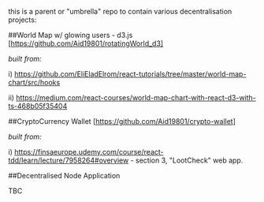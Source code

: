 this is a parent or "umbrella" repo to contain various decentralisation projects:



##World Map w/ glowing users - d3.js [https://github.com/Aid19801/rotatingWorld_d3]

*built from:*

i) https://github.com/EliEladElrom/react-tutorials/tree/master/world-map-chart/src/hooks

ii) https://medium.com/react-courses/world-map-chart-with-react-d3-with-ts-468b05f35404



##CryptoCurrency Wallet [https://github.com/Aid19801/crypto-wallet]

*built from:*

i) https://finsaeurope.udemy.com/course/react-tdd/learn/lecture/7958264#overview - section 3, "LootCheck" web app.



##Decentralised Node Application

TBC